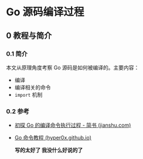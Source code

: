 # Go 源码编译过程

## 0 教程与简介

### 0.1 简介

本文从原理角度考察 Go 源码是如何被编译的。主要内容：

- 编译
- 编译相关的命令
- `import` 机制

### 0.2 参考

- [初探 Go 的编译命令执行过程 - 简书 (jianshu.com)](https://www.jianshu.com/p/35a4ec1b3067)

- [Go 命令教程 (hyper0x.github.io)](https://hyper0x.github.io/go_command_tutorial/#/)

  **写的太好了 我没什么好说的了**

<!-- 图片 -->
